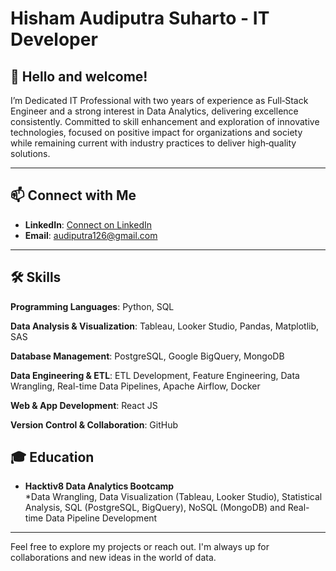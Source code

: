 # **Hisham Audiputra Suharto - IT Developer**

## 👋 **Hello and welcome!**

I’m Dedicated IT Professional with two years of experience as Full‑Stack Engineer  and a strong interest in Data Analytics, delivering excellence consistently. Committed to skill enhancement and exploration of innovative technologies, focused on positive impact for organizations and society while remaining current with industry practices to deliver high‑quality solutions.

---

## 📫 **Connect with Me**

- **LinkedIn**: [Connect on LinkedIn](www.linkedin.com/in/hisham-suharto-10355a126)
- **Email**: audiputra126@gmail.com

---

## 🛠 **Skills**

**Programming Languages**: Python, SQL

**Data Analysis & Visualization**: Tableau, Looker Studio, Pandas, Matplotlib, SAS

**Database Management**: PostgreSQL, Google BigQuery, MongoDB

**Data Engineering & ETL**: ETL Development, Feature Engineering, Data Wrangling, Real-time Data Pipelines, Apache Airflow, Docker

**Web & App Development**: React JS

**Version Control & Collaboration**: GitHub

## 🎓 **Education**

- **Hacktiv8 Data Analytics Bootcamp**  
  *Data Wrangling, Data Visualization (Tableau, Looker Studio), Statistical Analysis, SQL (PostgreSQL, BigQuery), NoSQL (MongoDB) and Real-time Data Pipeline Development

---

Feel free to explore my projects or reach out. I'm always up for collaborations and new ideas in the world of data.

<!--
**Gallahad12/Gallahad12** is a ✨ _special_ ✨ repository because its `README.md` (this file) appears on your GitHub profile.

Here are some ideas to get you started:

- 🔭 I’m currently working on ...
- 🌱 I’m currently learning ...
- 👯 I’m looking to collaborate on ...
- 🤔 I’m looking for help with ...
- 💬 Ask me about ...
- 📫 How to reach me: ...
- 😄 Pronouns: ...
- ⚡ Fun fact: ...
-->
